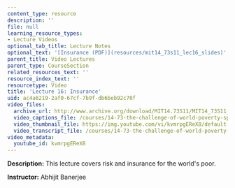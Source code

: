 ```yaml
---
content_type: resource
description: ''
file: null
learning_resource_types:
- Lecture Videos
optional_tab_title: Lecture Notes
optional_text: '[Insurance (PDF)](resources/mit14_73s11_lec16_slides)'
parent_title: Video Lectures
parent_type: CourseSection
related_resources_text: ''
resource_index_text: ''
resourcetype: Video
title: 'Lecture 16: Insurance'
uid: ac4a6219-2af0-67cf-7b9f-db6beb92c70f
video_files:
  archive_url: http://www.archive.org/download/MIT14.73S11/MIT14_73S11_lec16_300k.mp4
  video_captions_file: /courses/14-73-the-challenge-of-world-poverty-spring-2011/08f77688e6dc58979961482bbeded2cb_kvmrpgEReX8.vtt
  video_thumbnail_file: https://img.youtube.com/vi/kvmrpgEReX8/default.jpg
  video_transcript_file: /courses/14-73-the-challenge-of-world-poverty-spring-2011/b6f2c4cf3a0c3312df2e3cfd5f2721c7_kvmrpgEReX8.pdf
video_metadata:
  youtube_id: kvmrpgEReX8
---
```


**Description:** This lecture covers risk and insurance for the world's poor.

**Instructor:** Abhijit Banerjee
